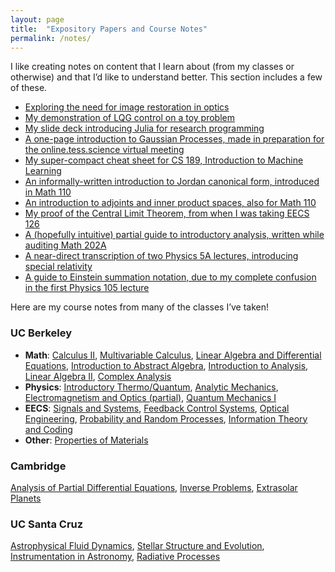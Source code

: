 ```yaml
---
layout: page
title:  "Expository Papers and Course Notes"
permalink: /notes/
---
```


I like creating notes on content that I learn about (from my classes or otherwise) and that I’d like to understand better. This section includes a few of these.

- [Exploring the need for image restoration in optics](../expository/phase_exposition.jl.html)
- [My demonstration of LQG control on a toy problem](../expository/control_exposition.pdf)
- [My slide deck introducing Julia for research programming](https://docs.google.com/presentation/d/1dvmnb5LJZTLZgEIhNHKpEvHhDMYvOkrQkkzFqFFNges/edit#slide=id.g9b606c9917_0_203)
- [A one-page introduction to Gaussian Processes, made in preparation for the online.tess.science virtual meeting](../expository/gp_onepage.pdf)
- [My super-compact cheat sheet for CS 189, Introduction to Machine Learning](../expository/CS189_Cheat_Sheet_Master.pdf)
- [An informally-written introduction to Jordan canonical form, introduced in Math 110](../expository/jordan_intuitive.pdf)
- [An introduction to adjoints and inner product spaces, also for Math 110](../expository/adjoints_ips.pdf)
- [My proof of the Central Limit Theorem, from when I was taking EECS 126](../expository/clt.pdf)
- [A (hopefully intuitive) partial guide to introductory analysis, written while auditing Math 202A](../expository/analysis.pdf)
- [A near-direct transcription of two Physics 5A lectures, introducing special relativity](../expository/Relativity.pdf)
- [A guide to Einstein summation notation, due to my complete confusion in the first Physics 105 lecture](../expository/einstein.pdf)

Here are my course notes from many of the classes I’ve taken!

### UC Berkeley
- **Math**: [Calculus II](../notes/math1b.pdf), [Multivariable Calculus](../notes/math53.pdf), [Linear Algebra and Differential Equations](../notes/math54.pdf), [Introduction to Abstract Algebra](../notes/math113.pdf), [Introduction to Analysis](../notes/math104.pdf), [Linear Algebra II](../notes/math110.pdf), [Complex Analysis](../notes/math185.pdf)
- **Physics**: [Introductory Thermo/Quantum](../notes/physics5c.pdf), [Analytic Mechanics](../notes/physics105.pdf), [Electromagnetism and Optics (partial)](../notes/physics110a.pdf), [Quantum Mechanics I](../notes/physics137a.pdf)
- **EECS**: [Signals and Systems](../notes/ee120.pdf), [Feedback Control Systems](../notes/eec128.pdf), [Optical Engineering](../notes/ee118.pdf), [Probability and Random Processes](../notes/eecs126.pdf), [Information Theory and Coding](../notes/ee229a.pdf)
- **Other**: [Properties of Materials](../notes/mse45.pdf)

### Cambridge

[Analysis of Partial Differential Equations](../notes/pde.pdf), [Inverse Problems](../notes/inverse.pdf), [Extrasolar Planets](../notes/exoplanets.pdf)

### UC Santa Cruz

[Astrophysical Fluid Dynamics](../notes/fluids.pdf), [Stellar Structure and Evolution](../notes/stars.pdf), [Instrumentation in Astronomy](../notes/instrumentation.pdf), [Radiative Processes](../notes/radiative_recon.pdf)